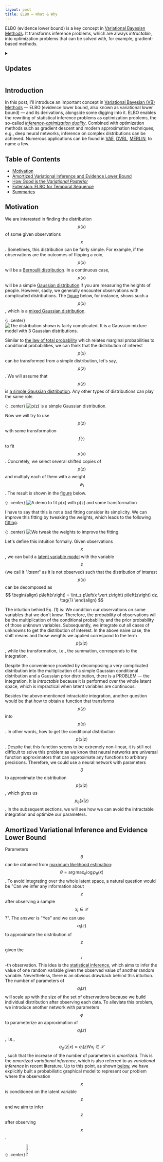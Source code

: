 ```yaml
---
layout: post
title: ELBO — What & Why
---
```


ELBO (evidence lower bound) is a key concept in <a href='https://en.wikipedia.org/wiki/Variational_Bayesian_methods' target='_blank'>Variational Bayesian Methods</a>. It transforms inference problems, which are always _intractable_, into optimization problems that can be solved with, for example, gradient-based methods.

<details>
    <summary><h2>Updates</h2></summary>
    <b>&#8226; May 26, 2021</b>
    <p>I rewrote the entire story, added more figures, but left derivations unchanged. Wish that the second version could better help you :).
    </p>
    <b>&#8226; April 16, 2021</b>
    <p>An extensional derivation for the case of temporal sequences has been updated <a href='#temp_seq'>here</a>.
    </p>
</details>




## Introduction

In this post, I'll introduce an important concept in  <a href='https://en.wikipedia.org/wiki/Variational_Bayesian_methods' target='_blank'>Variational Bayesian (VB) Methods</a> — ELBO (evidence lower bound, also known as variational lower bound) — and its derivations, alongside some digging into it. ELBO enables the rewriting of statistical inference problems as optimization problems, the so-called <a href='https://blog.evjang.com/2016/08/variational-bayes.html' target='_blank'>_inference-optimization duality_</a>. Combined with optimization methods such as gradient descent and modern approximation techniques, e.g., deep neural networks, inference on complex distributions can be achieved. Numerous applications can be found in <a href='https://arxiv.org/abs/1312.6114v10' target='_blank'>VAE</a>, <a href='https://arxiv.org/abs/1806.02426' target='_blank'>DVRL</a>, <a href='https://arxiv.org/abs/1803.10760' target='_blank'>MERLIN</a>, to name a few.

## Table of Contents

* <a href='#motivation'>Motivation</a>
* <a href='#amortized_vi'>Amortized Variational Inference and Evidence Lower Bound</a>
* <a href='#derivation_kl'>How Good is the <i>Variational Posterior</i></a>
* <a href='#temp_seq'>Extension: ELBO for Temporal Sequence</a>
* <a href='#summary'>Summaries</a>

<h2 id='motivation'>Motivation</h2>

We are interested in finding the distribution $$p\left(x\right)$$ of some given observations $$x$$. Sometimes, this distribution can be fairly simple. For example, if the observations are the outcomes of flipping a coin, $$p\left(x\right)$$ will be a <a href='https://en.wikipedia.org/wiki/Bernoulli_distribution' target='_blank'>Bernoulli distribution</a>. In a continuous case, $$p\left(x\right)$$ will be a simple <a href='https://en.wikipedia.org/wiki/Normal_distribution' target='_blank'>Gaussian distribution</a> if you are measuring the heights of people. However, sadly, we generally encounter observations with complicated distributions. The <a href='#fig1'>figure</a> below, for instance, shows such a $$p\left(x\right)$$, which is a <a href='https://en.wikipedia.org/wiki/Mixture_model#Gaussian_mixture_model' target='_blank'>mixed Gaussian distribution</a>.

{: .center}
<span id='fig1'><img src='/assets/img/posts/2021-01-11-ELBO/fig1.svg' title='The distribution shown is fairly complicated. It is a Gaussian mixture model with 3 Gaussian distributions.'></span>

Similar to <a href='https://en.wikipedia.org/wiki/Law_of_total_probability' target='_blank'>the law of total probability</a> which relates marginal probabilities to conditional probabilities, we can think that the distribution of interest $$p\left(x\right)$$ can be transformed from a simple distribution, let's say, $$p\left(z\right)$$. We will assume that $$p\left(z\right)$$ is <a href='#fig2'>a simple Gaussian distribution</a>. Any other types of distributions can play the same role.

{: .center}
<span id='fig2'><img src='/assets/img/posts/2021-01-11-ELBO/fig2.svg' title='p(z) is a simple Gaussian distribution.'></span>

Now we will try to use $$p\left(z\right)$$ with some transformation $$f\left(\cdot\right)$$ to fit $$p\left(x\right)$$. Concretely, we select several shifted copies of $$p\left(z\right)$$ and multiply each of them with a weight $$w_i$$. The result is shown in the <a href='#fig3'>figure</a> below.

{: .center}
<span id='fig3'><img src='/assets/img/posts/2021-01-11-ELBO/fig3.svg' title='A demo to fit p(x) with p(z) and some transformation'></span>

I have to say that this is not a bad fitting consider its simplicity. We can improve this fitting by tweaking the weights, which leads to the following <a href='#fig4'>fitting</a>.

{: .center}
<span id='fig4'><img src='/assets/img/posts/2021-01-11-ELBO/fig4.svg' title='We tweak the weights to improve the fitting.'></span>

Let's define this intuition formally. Given observations $$x$$, we can build a <a href='https://en.wikipedia.org/wiki/Latent_variable_model' target='_blank'>latent variable model</a> with the variable $$z$$ (we call it "_latent_" as it is not observed) such that the distribution of interest $$p\left(x\right)$$ can be decomposed as 
$$
\begin{align}
p\left(x\right) = \int_z p\left(x \vert z\right) p\left(z\right) dz.
\tag{1}
\end{align}
$$

The intuition behind Eq. (1) is: We condition our observations on some variables that we don't know. Therefore, the probability of observations will be the multiplication of the conditional probability and the prior probability of those unknown variables. Subsequently, we integrate out all cases of unknowns to get the distribution of interest. In the above naive case, the shift means and those weights we applied correspond to the term $$p\left(x \vert z\right)$$, while the transformation, i.e., the summation, corresponds to the integration.

Despite the convenience provided by decomposing a very complicated distribution into the multiplication of a simple Gaussian conditional distribution and a Gaussian prior distribution, there is a PROBLEM — the integration. It is _intractable_ because it is performed over the whole latent space, which is impractical when latent variables are continuous.

Besides the above-mentioned intractable integration, another question would be that how to obtain a function that transforms $$p\left(z\right)$$ into $$p\left(x\right)$$. In other words, how to get the conditional distribution $$p\left(x \vert z\right)$$. Despite that this function seems to be extremely non-linear, it is still not difficult to solve this problem as we know that neural networks are universal function approximators that can approximate any functions to arbitrary precisions. Therefore, we could use a neural network with parameters $$\theta$$ to approximate the distribution $$p\left(x \vert z\right)$$, which gives us $$p_\theta \left(x \vert z\right)$$. In the subsequent sections, we will see how we can avoid the intractable integration and optimize our parameters.

<h2 id='amortized_vi'>Amortized Variational Inference and Evidence Lower Bound</h2>

Parameters $$\theta$$ can be obtained from <a href='https://en.wikipedia.org/wiki/Maximum_likelihood_estimation' target='_blank'>maximum likelihood estimation</a>: $$\theta = \arg\max_\theta \log p_\theta \left(x\right)$$. To avoid integrating over the whole latent space, a natural question would be "Can we infer any information about $$z$$ after observing a sample $$x_i \in \mathcal{X}$$?". The answer is "Yes" and we can use $$q_i\left(z\right)$$ to approximate the distribution of $$z$$ given the $$i$$-th observation. This idea is the <a href='https://en.wikipedia.org/wiki/Statistical_inference' target='_blank'>statistical inference</a>, which aims to infer the value of one random variable given the observed value of another random variable. Nevertheless, there is an obvious drawback behind this intuition. The number of parameters of $$q_i \left(z\right)$$ will scale up with the size of the set of observations because we build individual distribution after observing each data. To alleviate this problem, we introduce another network with parameters $$\phi$$ to parameterize an approximation of $$q_i \left(z\right)$$, i.e., $$q_\phi \left(z \vert x\right) \approx q_i \left(z\right) \forall x_i \in \mathcal{X}$$, such that the increase of the number of parameters is _amortized_. This is the _amortized variational inference_, which is also referred to as _variational inference_ in recent literature. Up to this point, as shown <a href='#fig5'>below</a>, we have explicitly built a probabilistic graphical model to represent our problem where the observation $$x$$ is conditioned on the latent variable $$z$$ and we aim to infer $$z$$ after observing $$x$$.

{: .center}
<span id='fig5'><img src='/assets/img/posts/2021-01-11-ELBO/fig5.svg' title='A probabilistic graphical model showing relations between x and z' width='10%'></span>

Now let's revisit our objective to maximize the log-likelihood of observations $$x$$ but with $$q_\phi \left(z \vert x\right)$$ this time. 

$$
\begin{align}
\log p_\theta(x) &= \log \int_z p_\theta(x, z) dz \\
&= \log \int_z p_\theta(x, z) \frac{q_\phi(z \vert x)}{q_\phi(z \vert x)} dz \\
&= \log \mathbb{E}_{z \sim q_\phi(z \vert x)} \left[ \frac{p_\theta(x, z)}{q_\phi(z \vert x)}\right] \\
&\geq \mathbb{E}_z \left[ \log \frac{p_\theta(x,z)}{q_\phi(z \vert x)}\right] \text{by Jensen's inequality} \\
&= \mathbb{E}_z \left[ \log p_\theta(x,z) \right] + \int_z q_\phi(z \vert x) \log \frac{1}{q_\phi(z \vert x)} dz \\
&= \mathbb{E}_z \left[ \log p_\theta(x,z) \right] + \mathcal{H} \left(q_\phi \left(z \vert x\right) \right)
\tag{2}.
\end{align}
$$

In the above equation, the term $$\mathcal{H}\left(\cdot\right)$$ is the <a href='https://en.wikipedia.org/wiki/Entropy_(information_theory)' target='_blank'>Shannon entropy</a>. By definition, the term "_evidence_" is the value of a likelihood function evaluated with fixed parameters. With the definition of $$\mathcal{L} = \mathbb{E}_z \left[ \log p_\theta(x,z) \right] + \mathcal{H} \left(q_\phi \left(z \vert x\right) \right)$$, it turns out that $$\mathcal{L}$$ sets a lower bound for the evidence of observations and maximizes $$\mathcal{L}$$ will push up the log-likelihood of $$x$$. Hence, we call $$\mathcal{L}$$ the _evidence lower bound_ (ELBO, sometimes referred to as _variational lower bound_ as well).

Now let's think about the rationale behind $$\mathcal{L}$$. First, we focus on the term $$\mathbb{E}_z \left[ \log p_\theta(x,z) \right]$$ where $$z \sim q_\phi \left(z \vert x\right)$$. Assuming that the neural network with parameters $$\theta$$ gives us the joint distribution $$p_\theta \left(x, z\right)$$, the optimal distribution $$q_\phi^\ast \left(z \vert x\right)$$ that maximizes $$\mathcal{L}$$ will be a <a href='https://en.wikipedia.org/wiki/Dirac_delta_function' target='_blank'>Dirac delta</a> which puts all the probability mass at the maximum of $$p_\theta \left(x ,z\right)$$. The interpretation is as follows. The operation of taking expectation is to just take a weighted average. In the case where data being averaged are fixed but weights can be varied (with the constraint that all weights sum to one), you just need to put 1 for the largest data point and 0 for others to maximize that average. With this intuition, we get the optimal distribution $$q_\phi^\ast \left(z \vert x\right)$$ <a href='#fig7'>shown below.

{: .center}
<span id='fig7'><img src='/assets/img/posts/2021-01-11-ELBO/fig7.svg' title='Optimal q(z | x) is a Dirac delta.'></span>

However, the story becomes different when we consider the second term in $$\mathcal{L}$$, i.e., the entropy term. This term tells us the uncertainty of a distribution. Samples drawn from a distribution with higher entropy will become more uncertain. Sadly, the entropy of the optimal distribution $$q_\phi^\ast \left(z \vert x\right)$$ we have just found is negative infinity. We can show this by constructing a random variable $$x$$ drawn from a uniform distribution $$x \sim \mathcal{U} \left(x_0 - \epsilon, x_0 + \epsilon\right)$$. Its entropy is $$\mathbb{E}_x \left[\log \frac{1}{p\left(x\right)}\right] = \log\left(2 \epsilon\right)$$. As $$\epsilon$$ approaching zero, this distribution degenerates to a Dirac delta with entropy $$\lim_{\epsilon \to 0}\log\left(2\epsilon\right) = -\infty$$. The <a href='#fig8'>figure</a> below shows the entropy varies as a function of $$q_\phi \left(z \vert x\right)$$.

{: .center}
<span id='fig8'><img src='/assets/img/posts/2021-01-11-ELBO/fig8.svg' title='The entropy varies as a function of q(z|x).'></span>

Put all of them together, the maximization of $$\mathcal{L}$$ tries to find an optimal distribution $$q_\phi^\ast \left(z \vert x\right)$$ which not only fits peaks of $$p_\theta \left(x,z\right)$$ but also spreads as wide as possible. A visualization is given in the <a href='#fig9'>demo</a> below.

{: .center}
<span id='fig9'><img src='/assets/img/posts/2021-01-11-ELBO/fig9.gif' title='A visualization of maximizing ELBO'></span>

The neural network with parameters $$\phi$$ is sometimes called the _inference network_, with the distribution $$q_\phi\left(z \vert x\right)$$ that it parameterizes named as the _variational posterior_.

<h2 id='derivation_kl'>How Good is the <i>Variational Posterior</i></h2>

We care about the accuracy of the approximation performed by the inference network. As we mentioned earlier, the amortized variational inference leverages a distribution $$q_\phi \left(z \vert x\right)$$ to approximate the true _posterior_ of $$z$$ given $$x$$, i.e., $$p\left(z \vert x\right)$$. We choose <a href='https://en.wikipedia.org/wiki/Kullback%E2%80%93Leibler_divergence' target='_blank'>Kullback–Leibler divergence</a> as the metric to measure how close is $$q_\phi \left(z \vert x\right)$$ to $$p(z \vert x)$$. 

$$
\begin{align}
D_{KL}\left(q_\phi(z \vert x) \Vert p(z \vert x)\right) &= \int_z q_\phi (z \vert x) \log \frac{q_\phi(z \vert x)}{p(z \vert x)} dz\\
&= -\int_z q_\phi(z \vert x) \log \frac{p(z \vert x)}{q_\phi(z \vert x)} dz\\
&= -\int_z q_\phi(z \vert x) \log \frac{p(z,x)}{q_\phi(z \vert x)p(x)} dz \\
&= - \left( \int_z q_\phi(z \vert x) \log \frac{p(z,x)}{q_\phi(z \vert x)} dz - \int_z q_\phi(z \vert x) \log p(x) dz\right) \\
&= - \int_z q_\phi(z \vert x) \log \frac{p(z,x)}{q_\phi(z \vert x)} dz + \log p(x).
\tag{3}
\end{align}
$$

It is easy to show that the term $$\int_z q_\phi(z \vert x) \log \frac{p(z,x)}{q_\phi(z \vert x)} dz $$ is equal to $$\mathcal{L}$$, i.e., ELBO we defined previously. Rewriting Eq. (3) gives

$$
\begin{align}
\log p \left(x\right) = \mathcal{L} + D_{KL}\left(q_\phi(z \vert x) \Vert p(z \vert x)\right).
\tag{4}
\end{align}
$$

Although the true _posterior_ $$p \left(z \vert x\right)$$ is unknown and hence we cannot calculate the KL divergence term analytically, an important property of non-negativity of KL divergence allows us to write Eq. (4) into an inequality:
$$
\begin{align}
\log p\left(x\right) \geq \mathcal{L},
\tag{5}
\end{align}
$$
which is consistent with Eq. (2) we derived before.

Another way to investigate ELBO is to rewrite it in the following way.
$$
\begin{align}
\mathcal{L} &=  \int_z q_\phi(z \vert x) \log \frac{p_\theta \left(x, z\right)}{q_\phi(z \vert x)} dz \\
&= \int_z q_\phi(z \vert x) \log \frac{p_\theta \left(x \vert z\right)p\left(z\right)}{q_\phi(z \vert x)} dz \\
&= \mathbb{E}_{z \sim q_\phi \left(z \vert x\right)} \left[p_\theta\left(x \vert z\right)\right] - D_{KL} \left(q_\phi \left(z \vert x\right) \Vert p\left(z\right)\right)
\tag{6}
\end{align}
$$

It suggests that the ELBO is a trade-off between the reconstruction accuracy against the complexity of the variational _posterior_. The KL divergence term can be interpreted as a measure of the additional information required to express the _posterior_ relative to the _prior_. As it approaches zero, the _posterior_ is fully obtainable from the _prior_. Another intuition behind Eq. (6) is that we draw latent variables $$z$$ from an approximated _posterior_ distribution, which is very close to its _prior_, and then use them to reconstruct our observations $$x$$. As the reconstruction gets better, our approximated _posterior_ will become more accurate as well. From the perspective of auto-encoder, the neural network with parameters $$\phi$$ is called _encoder_ because it maps from the observation space to the latent space, while the network with parameters $$\theta$$ is called _decoder_ because it maps from the latent to the observation space. Readers who are interested in this convention are referred to <a href='https://arxiv.org/abs/1312.6114' target='_blank'>Kingma _et al._</a>.

Additionally, let's think about the reason behind the KL divergence we used to derive Eq. (3):

$$
\begin{align}
D_{KL}\left(q_\phi(z \vert x) \Vert p(z \vert x)\right) = \int_z q_\phi (z \vert x) \log \frac{q_\phi(z \vert x)}{p(z \vert x)} dz.
\tag{7}
\end{align}
$$

It suggests that the variational _posterior_ $$q_\phi(z \vert x)$$ is prevented from spanning the whole space relative to the true _posterior_ $$p\left(z \vert x\right)$$. Consider the case where the denominator in Eq. (7) is zero, the value of $q_\phi(z \vert x)$ has to be zero as well otherwise the KL divergence goes to infinity. The <a href='#fig10'>figure</a> below demonstrates this. Note that the green region in the left figure indicates where $$\frac{q_\phi(z \vert x)}{p(z \vert x)} = 0$$, while the red region in the right figure indicates where $$\frac{q_\phi(z \vert x)}{p(z \vert x)} = \infty$$. In summary, the <a href='https://blog.evjang.com/2016/08/variational-bayes.html' target='_blank'>reverse KL divergence</a> has the effect of zero-forcing as minimizing it leads to $q_\phi (z \vert x)$ being squeezed under $p (z \vert x)$.

{: .center}
<span id='fig10'><img src='/assets/img/posts/2021-01-11-ELBO/fig10.svg' title='The zero-forcing effect of reverse KL divergence.'></span>

<h2 id='temp_seq'>Extension: ELBO for Temporal Sequence</h2>

Consider the case that we wish to build a generative model $$p \left(\mathbf{x}_{0:t}, \mathbf{z}_{0:t} \right)$$ for sequential data $$\mathbf{x}_{0:t} \equiv \left(x_0, x_1, \ldots, x_t \right)$$ with a sequence of latent variable $$\mathbf{z}_{0:t} \equiv \left(z_0, z_1, \ldots, z_t \right)$$, we can also derive a corresponding ELBO as a surrogate objective. Optimizing this objective leads to the maximization of the likelihood of the sequential observations.

$$
\begin{align}
\log p \left(\mathbf{x}_{0:t} \right) &= \log \int_{\mathbf{z}_{0:t}} p \left(\mathbf{x}_{0:t}, \mathbf{z}_{0:t} \right) d\mathbf{z}_{0:t} \\
&= \log \int_{\mathbf{z}_{0:t}} p \left(\mathbf{x}_{0:t}, \mathbf{z}_{0:t} \right) \frac{q_\phi\left(\mathbf{z}_{0:t} \vert \mathbf{x}_{0:t}  \right)}{q_\phi\left(\mathbf{z}_{0:t} \vert \mathbf{x}_{0:t}  \right)}d\mathbf{z}_{0:t} \\
&= \log \mathbb{E}_{\mathbf{z}_{0:t} \sim q_\phi \left( \mathbf{z}_{0:t} \vert \mathbf{x}_{0:t}\right)} \left[ \frac{p \left(\mathbf{x}_{0:t}, \mathbf{z}_{0:t} \right) }{q_\phi \left( \mathbf{z}_{0:t} \vert \mathbf{x}_{0:t}\right)} \right] \\
&\geq \mathbb{E}_{\mathbf{z}_{0:t}} \left[\log \frac{p \left(\mathbf{x}_{0:t}, \mathbf{z}_{0:t} \right) }{q_\phi \left( \mathbf{z}_{0:t} \vert \mathbf{x}_{0:t}\right)}\right] \text{by Jensen's inequality}
\tag{8}
\end{align}
$$

So far, this is similar to what we have derived for the stationary case, i.e., Eq. (2) in the previous <a href='#amortized_vi'>section</a>. However, the following derivation will require some factorizations of the joint distribution and the variational posterior. Concretely, we factorize the temporal model $$p \left(\mathbf{x}_{0:t}, \mathbf{z}_{0:t} \right)$$ and the approximation $$q_\theta \left( \mathbf{z}_{0:t} \vert \mathbf{x}_{0:t} \right)$$ as 

$$
p \left(\mathbf{x}_{0:t}, \mathbf{z}_{0:t} \right) = \prod_{\tau = 0}^t p \left(x_\tau \vert z_\tau\right) p \left(z_\tau \vert \mathbf{z}_{0:\tau -1}\right),
\tag{9}
$$

and

$$
q_\phi \left( \mathbf{z}_{0:t} \vert \mathbf{x}_{0:t} \right) = \prod_{\tau=0}^t q_\phi \left(z_{\tau} \vert \mathbf{z}_{0:\tau-1}, \mathbf{x}_{0:\tau}\right),
\tag{10}
$$

respectively.

To understand these factorizations, we can think that at each time step, the observation conditions on the latent variable at that time step, which also conditions on all latent variables before that time step. Expressing this relation recursively leads to Eq. (9). Similarly, the approximated latent variable at each time step conditions on the sequential observations up to that time and the history of latent variables, which is Eq. (10).

With these two factorizations, we can further derive Eq. (8) by plugging Eq. (9) and Eq. (10):

$$
\begin{align}
&\mathbb{E}_{\mathbf{z}_{0:t}} \left[\log \frac{p \left(\mathbf{x}_{0:t}, \mathbf{z}_{0:t} \right) }{q_\phi \left( \mathbf{z}_{0:t} \vert \mathbf{x}_{0:t}\right)}\right] \\
&= \mathbb{E}_{\mathbf{z}_{0:t}} \left[\log \frac{\prod_{\tau = 0}^t p \left(x_\tau \vert z_\tau\right) p \left(z_\tau \vert \mathbf{z}_{0:\tau -1}\right)}{\prod_{\tau=0}^t q_\phi \left(z_{\tau} \vert \mathbf{z}_{0:\tau-1}, \mathbf{x}_{0:\tau}\right)}\right] \\
&= \mathbb{E}_{\mathbf{z}_{0:t}} \left[\sum_{\tau=0}^t \log p \left(x_\tau \vert z_\tau\right) + \log p \left(z_\tau \vert \mathbf{z}_{0:\tau -1}\right) - \log q_\phi \left(z_{\tau} \vert \mathbf{z}_{0:\tau-1}, \mathbf{x}_{0:\tau}\right)  \right] \\
&= \sum_{\tau=0}^t \mathbb{E}_{\mathbf{z}_{0:t}} \left[\log p \left(x_\tau \vert z_\tau\right) + \log p \left(z_\tau \vert \mathbf{z}_{0:\tau -1}\right) - \log q_\phi \left(z_{\tau} \vert \mathbf{z}_{0:\tau-1}, \mathbf{x}_{0:\tau}\right) \right].
\end{align}
\tag{11}
$$

Now we will use one trick to replace variables. Note that as the variable $$\tau$$ starts from 0 to $$t$$, those items being taken expectation, i.e., $$\log p \left(x_\tau \vert z_\tau\right) + \log p \left(z_\tau \vert \mathbf{z}_{0:\tau -1}\right) - \log q_\phi \left(z_{\tau} \vert \mathbf{z}_{0:\tau-1}, \mathbf{x}_{0:\tau}\right)$$ will become invalid for $$\tau< \tau' \leq t$$. Therefore, we can write the original expectation term $$\mathbb{E}_{\mathbf{z}_{0:t}} [\cdot]$$ as $$\mathbb{E}_{\mathbf{z}_{0:\tau}} [\cdot]$$. Furthermore, another trick will allow us to factorize the expectation. Given the expectation taken _w.r.t._ $$\mathbf{z}_{0:\tau} \sim q_\phi \left(\mathbf{z}_{0:\tau} \vert \mathbf{x}_{0:\tau}\right)$$, i.e., $$\mathbb{E}_{\mathbf{z}_{0:\tau} \sim q_\phi \left(\mathbf{z}_{0:\tau} \vert \mathbf{x}_{0:\tau}\right)}[\cdot]$$, we can factorize it as $$\mathbb{E}_{z_\tau \sim q_\phi \left(z_\tau \vert \mathbf{z}_{0:\tau-1}, \mathbf{x}_{0:\tau}\right)} \mathbb{E}_{\mathbf{z}_{0:\tau-1} \sim q_\phi \left(\mathbf{z}_{0:\tau-1}\vert \mathbf{x}_{0:\tau-1}\right)}[\cdot]$$. With these tricks at hands, Eq. (11) can be written as

$$
\begin{align}
& \sum_{\tau=0}^t \mathbb{E}_{\mathbf{z}_{0:t}} \left[\log p \left(x_\tau \vert z_\tau\right) + \log p \left(z_\tau \vert \mathbf{z}_{0:\tau -1}\right) - \log q_\phi \left(z_{\tau} \vert \mathbf{z}_{0:\tau-1}, \mathbf{x}_{0:\tau}\right) \right] \\
&= \sum_{\tau=0}^t \mathbb{E}_{z_\tau}\mathbb{E}_{\mathbf{z}_{0:\tau - 1}} \left[\log p \left(x_\tau \vert z_\tau\right) + \log p \left(z_\tau \vert \mathbf{z}_{0:\tau -1}\right) - \log q_\phi \left(z_{\tau} \vert \mathbf{z}_{0:\tau-1}, \mathbf{x}_{0:\tau}\right) \right] \\
&= \sum_{\tau=0}^t \mathbb{E}_{\mathbf{z}_{0:\tau - 1}}\mathbb{E}_{z_\tau} \left[\log p \left(x_\tau \vert z_\tau\right) + \log p \left(z_\tau \vert \mathbf{z}_{0:\tau -1}\right) - \log q_\phi \left(z_{\tau} \vert \mathbf{z}_{0:\tau-1}, \mathbf{x}_{0:\tau}\right) \right] \\
&= \sum_{\tau=0}^t \mathbb{E}_{\mathbf{z}_{0:\tau - 1}}\mathbb{E}_{z_\tau} \left[\log p \left(x_\tau \vert z_\tau\right) - \log \frac{q_\phi \left(z_{\tau} \vert \mathbf{z}_{0:\tau-1}, \mathbf{x}_{0:\tau}\right)}{p \left(z_\tau \vert \mathbf{z}_{0:\tau -1}\right)} \right] \\
&= \sum_{\tau=0}^t \mathbb{E}_{\mathbf{z}_{0:\tau - 1}}\left[\mathbb{E}_{z_\tau} \left[\log p \left(x_\tau \vert z_\tau\right)\right] - \mathbb{E}_{z_\tau}\left[\log \frac{q_\phi \left(z_{\tau} \vert \mathbf{z}_{0:\tau-1}, \mathbf{x}_{0:\tau}\right)}{p \left(z_\tau \vert \mathbf{z}_{0:\tau -1}\right)} \right]\right] \\
&= \sum_{\tau=0}^t \mathbb{E}_{\mathbf{z}_{0:\tau - 1}}\left[\mathbb{E}_{z_\tau} \left[\log p \left(x_\tau \vert z_\tau\right)\right] - D_{KL}\left(q_\phi \left(z_{\tau} \vert \mathbf{z}_{0:\tau-1}, \mathbf{x}_{0:\tau}\right)\Vert p\left(z_\tau \vert \mathbf{z}_{0:\tau -1}\right)  \right)\right].
\end{align}
\tag{12}
$$

Put all of them together, we have derived a lower bound for the log-likelihood of temporal sequence. Great!

$$
\begin{align}
&\log p \left(\mathbf{x}_{0:t} \right) \geq \\
&\sum_{\tau=0}^t \mathbb{E}_{\mathbf{z}_{0:\tau - 1}}\left[\mathbb{E}_{z_\tau} \left[\log p \left(x_\tau \vert z_\tau\right)\right] - D_{KL}\left(q_\phi \left(z_{\tau} \vert \mathbf{z}_{0:\tau-1}, \mathbf{x}_{0:\tau}\right)\Vert p\left(z_\tau \vert \mathbf{z}_{0:\tau -1}\right)  \right)\right]
\end{align}
\tag{13}
$$

If we compare the derived ELBO for temporal sequence, i.e., Eq. (13), with the ELBO for the stationary observation, i.e., Eq. (6), we will find that ELBO for sequential observations is computed firstly by calculating the ELBO for a certain time step. Then this result is taken expectation _w.r.t._ histories of latent variables considering the property of a sequence. Finally, results are summed up along time step. Don't be scared by the math, it is fairly easy to understand if we start from the stationary case.

$$
\log p \left(\mathbf{x}_{0:t} \right) \geq \sum_{\tau=0}^t \mathbb{E}_{\mathbf{z}_{0:\tau - 1}}\left[  \underbrace{\mathbb{E}_{z_\tau} \left[\log p \left(x_\tau \vert z_\tau\right)\right] - D_{KL}\left(q_\phi \left(z_{\tau} \vert \mathbf{z}_{0:\tau-1}, \mathbf{x}_{0:\tau}\right)\Vert p\left(z_\tau \vert \mathbf{z}_{0:\tau -1}\right)  \right)}_{\text{Eq. (6)}} \right]
$$

<h2 id='summary'>Summaries</h2>

In this post, we begin with the motivation to fit complicated distributions, then notice the intractable integration, subsequently introduce the amortized variational inference and derive the ELBO from several points of view, and finally, dig deeper facts behind the ELBO. An extension of derivation for temporal sequences is also provided. As I mentioned at the very beginning, it plays an important role because it provides a framework in which statistical inference can be transformed into optimization, leading to more and more amazing applications in the deep learning community.

Thanks for your interest and reading! 
